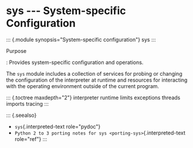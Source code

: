 sys \-\-- System-specific Configuration
=======================================

::: {.module synopsis="System-specific configuration"}
sys
:::

Purpose

:   Provides system-specific configuration and operations.

The `sys` module includes a collection of services for probing or
changing the configuration of the interpreter at runtime and resources
for interacting with the operating environment outside of the current
program.

::: {.toctree maxdepth="2"}
interpreter runtime limits exceptions threads imports tracing
:::

::: {.seealso}
-   `sys`{.interpreted-text role="pydoc"}
-   `Python 2 to 3 porting notes for sys <porting-sys>`{.interpreted-text
    role="ref"}
:::

